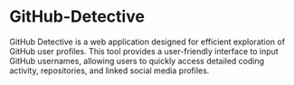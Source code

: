 # GitHub-Detective
GitHub Detective is a web application designed for efficient exploration of GitHub user profiles. This tool provides a user-friendly interface to input GitHub usernames, allowing users to quickly access detailed coding activity, repositories, and linked social media profiles.
